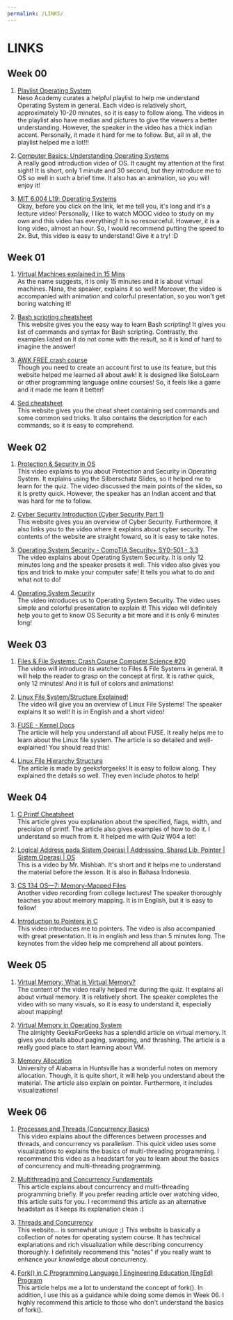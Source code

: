 ```yaml
---
permalink: /LINKS/
---
```


# LINKS

## Week 00

1. [Playlist Operating System](https://www.youtube.com/playlist?list=PLBlnK6fEyqRiVhbXDGLXDk_OQAeuVcp2O)<br>
Neso Academy curates a helpful playlist to help me understand Operating System in general. Each video is relatively short, approximately 10-20 minutes, so it is easy to follow along.
The videos in the playlist also have medias and pictures to give the viewers a better understanding. 
However, the speaker in the video has a thick indian accent. Personally, it made it hard for me to follow. But, all in all, the playlist helped me a lot!!!

2. [Computer Basics: Understanding Operating Systems](https://www.youtube.com/watch?v=fkGCLIQx1MI)<br>
A really good introduction video of OS. It caught my attention at the first sight! 
It is short, only 1 minute and 30 second, but they introduce me to OS so well in such a brief time.
It also has an animation, so you will enjoy it! 


3. [MIT 6.004 L19: Operating Systems](https://www.youtube.com/watch?v=Dj2hN_pFA8w)<br>
Okay, before you click on the link, let me tell you, it's long and it's a lecture video! Personally, I like to watch MOOC video to study on my own and this video has everything!
It is so resourceful. However, it is a long video, almost an hour. So, I would recommend putting the speed to 2x. But, this video is easy to understand! Give it a try! :D

## Week 01

1. [Virtual Machines explained in 15 Mins](https://www.youtube.com/watch?v=mQP0wqNT_DI)<br>
As the name suggests, it is only 15 minutes and it is about virtual machines. Nana, the speaker, explains it so well! 
Moreover, the video is accompanied with animation and colorful presentation, so you won't get boring watching it!

2. [Bash scripting cheatsheet](https://devhints.io/bash)<br>
This website gives you the easy way to learn Bash scripting! It gives you list of commands and syntax for Bash scripting. 
Contrastly, the examples listed on it do not come with the result, so it is kind of hard to imagine the answer!

3. [AWK FREE crash course](https://www.shortcutfoo.com/app/dojos/awk/)<br>
Though you need to create an account first to use its feature, but this website helped me learned all about awk! It is designed like SoloLearn or other programming language online courses!
So, it feels like a game and it made me learn it better!

4. [Sed cheatsheet](https://quickref.me/sed)<br>
This website gives you the cheat sheet containing sed commands and some common sed tricks. It also contains the description for each commands, so it is easy to comprehend.

## Week 02

1. [Protection & Security in OS](https://www.youtube.com/watch?v=DKb7KhfoZmU)<br>
This video explains to you about Protection and Security in Operating System. It explains using the Silberschatz Slides, so it helped me to learn for the quiz.
The video discussed the main points of the slides, so it is pretty quick. However, the speaker has an Indian accent and that was hard for me to follow.

2. [Cyber Security Introduction (Cyber Security Part 1)](https://www.silicondojo.com/cyber-security-introduction-cyber-security-part-1/)<br>
This website gives you an overview of Cyber Security. Furthermore, it also links you to the video where it explains about cyber security. 
The contents of the website are straight foward, so it is easy to take notes.

3. [Operating System Security - CompTIA Security+ SY0-501 - 3.3](https://www.youtube.com/watch?v=fAhvVqw_dus)<br>
The video explains about Operating System Security. It is only 12 minutes long and the speaker presets it well.
This video also gives you tips and trick to make your computer safe! It tells you what to do and what not to do!

4. [Operating System Security](https://www.youtube.com/watch?v=07BFhXIpWmA)<br>
The video introduces us to Operating System Security. The video uses simple and colorful presentation to explain it!
This video will definitely help you to get to know OS Security a bit more and it is only 6 minutes long!

## Week 03

1. [Files & File Systems: Crash Course Computer Science #20](https://www.youtube.com/watch?v=KN8YgJnShPM)<br>
The video will introduce its watcher to Files & File Systems in general. It will help the reader to grasp on the concept at first.
It is rather quick, only 12 minutes! And it is full of colors and animations!

2. [Linux File System/Structure Explained!](https://www.youtube.com/watch?v=HbgzrKJvDRw)<br>
The video will give you an overview of Linux File Systems! The speaker explains it so well! It is in English and a short video!

3. [FUSE - Kernel Docs](https://www.kernel.org/doc/html/latest/filesystems/fuse.html)<br>
The article will help you understand all about FUSE. It really helps me to learn about the Linux file system. 
The article is so detailed and well-explained! You should read this!

4. [Linux File Hierarchy Structure](https://www.geeksforgeeks.org/linux-file-hierarchy-structure/)<br>
The article is made by geeksforgeeks! It is easy to follow along. They explained the details so well. They even include photos to help!

## Week 04

1. [C Printf Cheatsheet](https://legacy.cplusplus.com/reference/cstdio/printf/)<br>
This article gives you explanation about the specified, flags, width, and precision of printf.
The article also gives examples of how to do it. I understand so much from it.  It helped me with Quiz W04 a lot! 

2. [Logical Address pada Sistem Operasi | Addressing, Shared Lib, Pointer | Sistem Operasi | OS](https://www.youtube.com/watch?v=AY-ctysI5jc)<br>
This is a video by Mr. Mishbah. It's short and it helps me to understand the material before the lesson. It is also in Bahasa Indonesia.

3. [CS 134 OS—7: Memory-Mapped Files](https://www.youtube.com/watch?v=nPIhoJ6lKeQ)<br>
Another video recording from college lectures! The speaker thoroughly teaches you about memory mapping. It is in English, but it is easy to follow!

4. [Introduction to Pointers in C](https://www.youtube.com/watch?v=f2i0CnUOniA)<br>
This video introduces me to pointers. The video is also accompanied with great presentation. It is in english and less than 5 minutes long.
The keynotes from the video help me comprehend all about pointers.

## Week 05

1. [Virtual Memory: What is Virtual Memory?](https://www.youtube.com/watch?v=qlH4-oHnBb8)<br>
The content of the video really helped me during the quiz. It explains all about virtual memory. It is relatively short.
The speaker completes the video with so many visuals, so it is easy to understand it, especially about mapping!

2. [Virtual Memory in Operating System](https://www.geeksforgeeks.org/virtual-memory-in-operating-system/)<br>
The almighty GeeksForGeeks has a splendid article on virtual memory. It gives you details about paging, swapping, and thrashing.
The article is a really good place to start learning about VM.

3. [Memory Allocation](https://www.cs.uah.edu/~rcoleman/Common/C_Reference/MemoryAlloc.html)<br>
University of Alabama in Huntsville has a wonderful notes on memory allocation. Though, it is quite short, it will help you understand about the material.
The article also explain on pointer. Furthermore, it includes visualizations!
 
## Week 06

1. [Processes and Threads (Concurrency Basics)](https://www.youtube.com/watch?v=Wv7mzX8w3jI)<br>
This video explains about the differences between processes and threads, and concurrency vs parallelism.
This quick video uses some visualizations to explains the basics of multi-threading programming.
I recommend this video as a headstart for you to learn about the basics of concurrency and multi-threading programming.

2. [Multithreading and Concurrency Fundamentals](https://www.educative.io/blog/multithreading-and-concurrency-fundamentals)<br>
This article explains about concurrency and multi-threading programming briefly.
If you prefer reading article over watching video, this article suits for you.
I recommend this article as an alternative headstart as it keeps its explanation clean :)

3. [Threads and Concurrency](https://applied-programming.github.io/Operating-Systems-Notes/3-Threads-and-Concurrency/)<br>
This website... is somewhat unique ;)
This website is basically a collection of notes for operating system course.
It has technical explanations and rich visualization while describing concurrency thoroughly.
I definitely recommend this "notes" if you really want to enhance your knowledge about concurrency.

4. [Fork() in C Programming Language | Engineering Education (EngEd) Program](https://www.section.io/engineering-education/fork-in-c-programming-language/)<br>
This article helps me a lot to understand the concept of fork().
In addition, I use this as a guidance while doing some demos in Week 06.
I highly recommend this article to those who don't understand the basics of fork().
